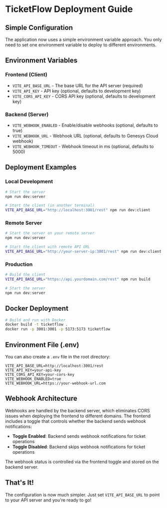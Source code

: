 # TicketFlow Deployment Guide

## Simple Configuration

The application now uses a simple environment variable approach. You only need to set one environment variable to deploy to different environments.

## Environment Variables

### Frontend (Client)
- `VITE_API_BASE_URL` - The base URL for the API server (required)
- `VITE_API_KEY` - API key (optional, defaults to development key)
- `VITE_CORS_API_KEY` - CORS API key (optional, defaults to development key)

### Backend (Server)
- `VITE_WEBHOOK_ENABLED` - Enable/disable webhooks (optional, defaults to true)
- `VITE_WEBHOOK_URL` - Webhook URL (optional, defaults to Genesys Cloud webhook)
- `VITE_WEBHOOK_TIMEOUT` - Webhook timeout in ms (optional, defaults to 5000)

## Deployment Examples

### Local Development
```bash
# Start the server
npm run dev:server

# Start the client (in another terminal)
VITE_API_BASE_URL="http://localhost:3001/rest" npm run dev:client
```

### Remote Server
```bash
# Start the server on your remote server
npm run dev:server

# Start the client with remote API URL
VITE_API_BASE_URL="http://your-server-ip:3001/rest" npm run dev:client
```

### Production
```bash
# Build the client
VITE_API_BASE_URL="https://api.yourdomain.com/rest" npm run build

# Start the server
npm run dev:server
```

## Docker Deployment

```bash
# Build and run with Docker
docker build -t ticketflow .
docker run -p 3001:3001 -p 5173:5173 ticketflow
```

## Environment File (.env)

You can also create a `.env` file in the root directory:

```env
VITE_API_BASE_URL=http://localhost:3001/rest
VITE_API_KEY=your-api-key
VITE_CORS_API_KEY=your-cors-key
VITE_WEBHOOK_ENABLED=true
VITE_WEBHOOK_URL=https://your-webhook-url.com
```

## Webhook Architecture

Webhooks are handled by the backend server, which eliminates CORS issues when deploying the frontend to different domains. The frontend includes a toggle that controls whether the backend sends webhook notifications:

- **Toggle Enabled**: Backend sends webhook notifications for ticket operations
- **Toggle Disabled**: Backend skips webhook notifications for ticket operations

The webhook status is controlled via the frontend toggle and stored on the backend server.

## That's It!

The configuration is now much simpler. Just set `VITE_API_BASE_URL` to point to your API server and you're ready to go! 